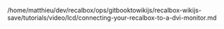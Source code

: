 /home/matthieu/dev/recalbox/ops/gitbooktowikijs/recalbox-wikijs-save/tutorials/video/lcd/connecting-your-recalbox-to-a-dvi-monitor.md